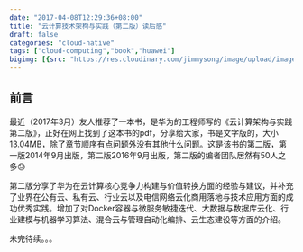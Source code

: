 ```yaml
---
date: "2017-04-08T12:29:36+08:00"
title: "云计算技术架构与实践（第二版）读后感"
draft: false
categories: "cloud-native"
tags: ["cloud-computing","book","huawei"]
bigimg: [{src: "https://res.cloudinary.com/jimmysong/image/upload/images/20150406003.jpg", desc: "长江三峡大坝@湖北宜昌 Apr 6,2015"}]
---
```


## 前言

最近（2017年3月）友人推荐了一本书，是华为的工程师写的《云计算架构与实践第二版》，正好在网上找到了这本书的pdf，分享给大家，书是文字版的，大小13.04MB，除了章节顺序有点问题外没有其他什么问题。这是该书的第二版，第一版2014年9月出版，第二版2016年9月出版，第二版的编者团队居然有50人之多😓

第二版分享了华为在云计算核心竞争力构建与价值转换方面的经验与建议，并补充了业界在公有云、私有云、行业云以及电信网络云化商用落地与技术应用方面的成功优秀实践。增加了对Docker容器与微服务敏捷迭代、大数据与数据库云化、行业建模与机器学习算法、混合云与管理自动化编排、云生态建设等方面的介绍。

未完待续。。。

